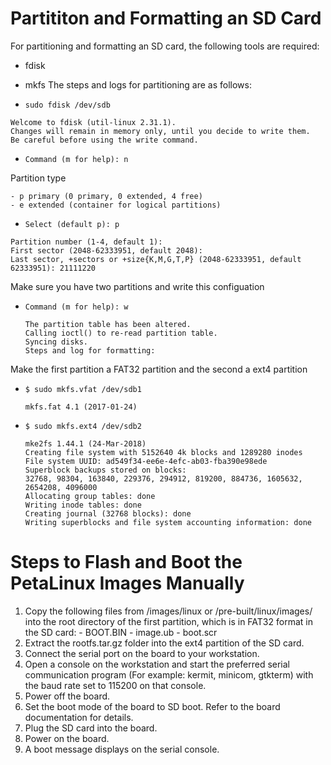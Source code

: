 # Partititon and Formatting an SD Card


For partitioning and formatting an SD card, the following tools are required:

  - fdisk
  - mkfs
The steps and logs for partitioning are as follows:

  - `sudo fdisk /dev/sdb`

  ```
  Welcome to fdisk (util-linux 2.31.1).
  Changes will remain in memory only, until you decide to write them.
  Be careful before using the write command.
  ```

  - `Command (m for help): n`

  Partition type

    - p primary (0 primary, 0 extended, 4 free)
    - e extended (container for logical partitions)
    
  - `Select (default p): p`

  ```
  Partition number (1-4, default 1):
  First sector (2048-62333951, default 2048):
  Last sector, +sectors or +size{K,M,G,T,P} (2048-62333951, default 62333951): 21111220
  ```
  Make sure you have two partitions and write this configuation

  - `Command (m for help): w`

    ```
    The partition table has been altered.
    Calling ioctl() to re-read partition table.
    Syncing disks.
    Steps and log for formatting:
    ```

  Make the first partition a FAT32 partition and the second a ext4 partition

  - `$ sudo mkfs.vfat /dev/sdb1`

    `mkfs.fat 4.1 (2017-01-24)`

  - `$ sudo mkfs.ext4 /dev/sdb2`

    ```
    mke2fs 1.44.1 (24-Mar-2018)
    Creating file system with 5152640 4k blocks and 1289280 inodes
    File system UUID: ad549f34-ee6e-4efc-ab03-fba390e98ede
    Superblock backups stored on blocks:
    32768, 98304, 163840, 229376, 294912, 819200, 884736, 1605632, 2654208, 4096000
    Allocating group tables: done
    Writing inode tables: done
    Creating journal (32768 blocks): done
    Writing superblocks and file system accounting information: done
    ```

# Steps to Flash and Boot the PetaLinux Images Manually
  1. Copy the following files from <plnx-proj-root>/images/linux or <plnx-proj-root>/pre-built/linux/images/ into the root directory of the first partition, which is in FAT32 format in the SD card:
    - BOOT.BIN
    - image.ub
    - boot.scr
  2. Extract the rootfs.tar.gz folder into the ext4 partition of the SD card.
  3. Connect the serial port on the board to your workstation.
  4. Open a console on the workstation and start the preferred serial communication program (For example: kermit, minicom, gtkterm) with the baud rate set to 115200 on that console.
  5. Power off the board.
  6. Set the boot mode of the board to SD boot. Refer to the board documentation for details.
  7. Plug the SD card into the board.
  8. Power on the board.
  9. A boot message displays on the serial console.
    




    
